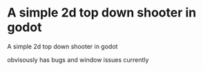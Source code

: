 # A simple 2d top down shooter in godot

A simple 2d top down shooter in godot

obvisously has bugs and window issues currently
